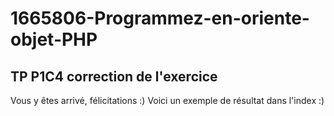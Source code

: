 # 1665806-Programmez-en-oriente-objet-PHP

## TP P1C4 correction de l'exercice

Vous y êtes arrivé, félicitations :)
Voici un exemple de résultat dans l'index :)

